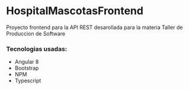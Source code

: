 # HospitalMascotasFrontend

Proyecto frontend para la API REST desarollada para la materia Taller de Produccion de Software

### Tecnologias usadas:
* Angular 8
* Bootstrap
* NPM
* Typescript
